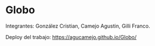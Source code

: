 # Globo

Integrantes: González Cristian, Camejo Agustin, Gilli Franco.

Deploy del trabajo: https://agucamejo.github.io/Globo/
